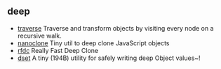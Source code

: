 ## deep

- [traverse](https://github.com/substack/js-traverse) Traverse and transform objects by visiting every node on a recursive walk.
- [nanoclone](https://github.com/kelin2025/nanoclone) Tiny util to deep clone JavaScript objects
- [rfdc](https://github.com/davidmarkclements/rfdc) Really Fast Deep Clone
- [dset](https://github.com/lukeed/dset) A tiny (194B) utility for safely writing deep Object values~!